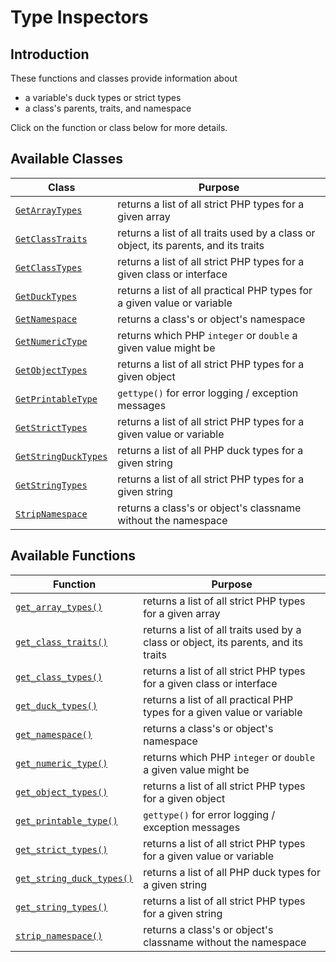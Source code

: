 # Type Inspectors

## Introduction

These functions and classes provide information about

* a variable's duck types or strict types
* a class's parents, traits, and namespace

Click on the function or class below for more details.

## Available Classes

Class | Purpose
------|--------
[`GetArrayTypes`](GetArrayTypes.class.html) | returns a list of all strict PHP types for a given array
[`GetClassTraits`](GetClassTraits.class.html) | returns a list of all traits used by a class or object, its parents, and its traits
[`GetClassTypes`](GetClassTypes.class.html) | returns a list of all strict PHP types for a given class or interface
[`GetDuckTypes`](GetDuckTypes.class.html) | returns a list of all practical PHP types for a given value or variable
[`GetNamespace`](GetNamespace.class.html) | returns a class's or object's namespace
[`GetNumericType`](GetNumericType.class.html) | returns which PHP `integer` or `double` a given value might be
[`GetObjectTypes`](GetObjectTypes.class.html) | returns a list of all strict PHP types for a given object
[`GetPrintableType`](GetPrintableType.class.html) | `gettype()` for error logging / exception messages
[`GetStrictTypes`](GetStrictTypes.class.html) | returns a list of all strict PHP types for a given value or variable
[`GetStringDuckTypes`](GetStringDuckTypes.class.html) | returns a list of all PHP duck types for a given string
[`GetStringTypes`](GetStringTypes.class.html) | returns a list of all strict PHP types for a given string
[`StripNamespace`](StripNamespace.class.html) | returns a class's or object's classname without the namespace

## Available Functions

Function | Purpose
---------|--------
[`get_array_types()`](get_array_types.html) | returns a list of all strict PHP types for a given array
[`get_class_traits()`](get_class_traits.html) | returns a list of all traits used by a class or object, its parents, and its traits
[`get_class_types()`](get_class_types.html) | returns a list of all strict PHP types for a given class or interface
[`get_duck_types()`](get_duck_types.html) | returns a list of all practical PHP types for a given value or variable
[`get_namespace()`](get_namespace.html) | returns a class's or object's namespace
[`get_numeric_type()`](get_numeric_type.html) | returns which PHP `integer` or `double` a given value might be
[`get_object_types()`](get_object_types.html) | returns a list of all strict PHP types for a given object
[`get_printable_type()`](get_printable_type.html) | `gettype()` for error logging / exception messages
[`get_strict_types()`](get_strict_types.html) | returns a list of all strict PHP types for a given value or variable
[`get_string_duck_types()`](get_string_duck_types.html) | returns a list of all PHP duck types for a given string
[`get_string_types()`](get_string_types.html) | returns a list of all strict PHP types for a given string
[`strip_namespace()`](strip_namespace.html) | returns a class's or object's classname without the namespace
